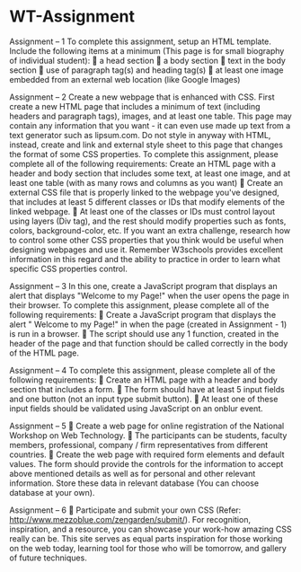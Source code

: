 # WT-Assignment
Assignment – 1 
To complete this assignment, setup an HTML template. Include the following items at a minimum
(This page is for small biography of individual student):
 a head section
 a body section
 text in the body section
 use of paragraph tag(s) and heading tag(s)
 at least one image embedded from an external web location (like Google Images)

Assignment – 2 
Create a new webpage that is enhanced with CSS. First create a new HTML page that includes a
minimum of text (including headers and paragraph tags), images, and at least one table. This page
may contain any information that you want - it can even use made up text from a text generator
such as lipsum.com. Do not style in anyway with HTML, instead, create and link and external
style sheet to this page that changes the format of some CSS properties.
To complete this assignment, please complete all of the following requirements:
Create an HTML page with a header and body section that includes some text, at least one
image, and at least one table (with as many rows and columns as you want)
 Create an external CSS file that is properly linked to the webpage you've designed, that
includes at least 5 different classes or IDs that modify elements of the linked webpage.
 At least one of the classes or IDs must control layout using layers (Div tag), and the rest
should modify properties such as fonts, colors, background-color, etc. If you want an extra
challenge, research how to control some other CSS properties that you think would be
useful when designing webpages and use it. Remember W3schools provides excellent
information in this regard and the ability to practice in order to learn what specific CSS
properties control.

Assignment – 3 
In this one, create a JavaScript program that displays an alert that displays "Welcome to my Page!"
when the user opens the page in their browser.
To complete this assignment, please complete all of the following requirements:
 Create a JavaScript program that displays the alert " Welcome to my Page!" in when the
page (created in Assignment - 1) is run in a browser.
 The script should use any 1 function, created in the header of the page and that function
should be called correctly in the body of the HTML page.

Assignment – 4
To complete this assignment, please complete all of the following requirements:
 Create an HTML page with a header and body section that includes a form.
 The form should have at least 5 input fields and one button (not an input type submit
button).
 At least one of these input fields should be validated using JavaScript on an onblur event.

Assignment – 5 
 Create a web page for online registration of the National Workshop on Web Technology.
 The participants can be students, faculty members, professional, company / firm
representatives from different countries.
 Create the web page with required form elements and default values. The form should
provide the controls for the information to accept above mentioned details as well as for
personal and other relevant information. Store these data in relevant database (You can
choose database at your own).


Assignment – 6 
 Participate and submit your own CSS (Refer:
http://www.mezzoblue.com/zengarden/submit/). For recognition, inspiration, and a
resource, you can showcase your work-how amazing CSS really can be. This site serves as
equal parts inspiration for those working on the web today, learning tool for those who will
be tomorrow, and gallery of future techniques.
